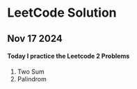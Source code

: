 # LeetCode Solution

## Nov 17 2024
#### Today I practice the Leetcode 2 Problems
1. Two Sum
2. Palindrom